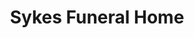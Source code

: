 ---
title: "Sykes Funeral Home"
url: /clarksville/sykes-funeral-home-franklin-street/
shop: funeral directors
---